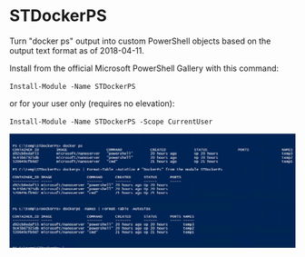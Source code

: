 # STDockerPS

Turn "docker ps" output into custom PowerShell objects based on the output text format
as of 2018-04-11.

Install from the official Microsoft PowerShell Gallery with this command:

`Install-Module -Name STDockerPS`

or for your user only (requires no elevation):

`Install-Module -Name STDockerPS -Scope CurrentUser`

![alt tag](/img/stdockerps.png)
